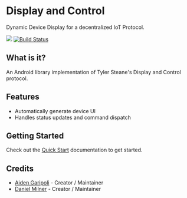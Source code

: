 # Display and Control

Dynamic Device Display for a decentralized IoT Protocol.

[![](https://jitpack.io/v/aidengaripoli/dynamic-device-display.svg)](https://jitpack.io/#aidengaripoli/dynamic-device-display)
[![Build Status](https://travis-ci.org/aidengaripoli/dynamic-device-display.svg?branch=master)](https://travis-ci.org/aidengaripoli/dynamic-device-display)

## What is it?

An Android library implementation of Tyler Steane's Display and Control protocol.

## Features

- Automatically generate device UI
- Handles status updates and command dispatch

## Getting Started

Check out the [Quick Start](https://aidengaripoli.github.io/dynamic-device-display/#/quick-start) documentation to get started.

## Credits
- [Aiden Garipoli](https://github.com/aidengaripoli) - Creator / Maintainer
- [Daniel Milner](https://github.com/DanMilner) - Creator / Maintainer

